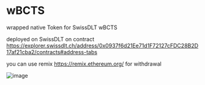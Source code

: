 # wBCTS
wrapped native Token for SwissDLT wBCTS

deployed on SwissDLT on contract https://explorer.swissdlt.ch/address/0x0937f6d21Ee71d1F72127cFDC28B2D17af21cba2/contracts#address-tabs

you can use remix https://remix.ethereum.org/ for withdrawal

![image](https://github.com/BlockchainTrustSolutions/wBCTS/assets/46267529/8f16b735-cb57-4050-897d-045d436a78e9)

